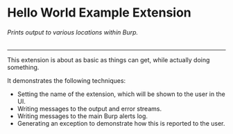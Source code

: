 Hello World Example Extension
============================

###### Prints output to various locations within Burp.

 ---

This extension is about as basic as things can get, while actually
doing something.

It demonstrates the following techniques:
- Setting the name of the extension, which will be shown to the user in the UI.
- Writing messages to the output and error streams.
- Writing messages to the main Burp alerts log.
- Generating an exception to demonstrate how this is reported to the user.